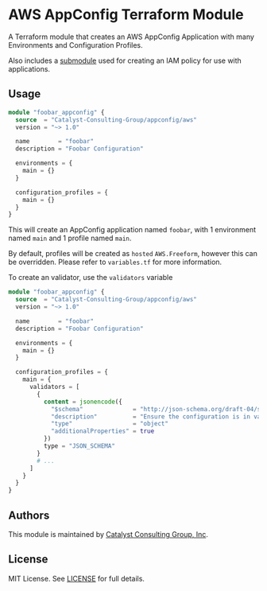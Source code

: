 # AWS AppConfig Terraform Module

A Terraform module that creates an AWS AppConfig Application with many Environments and Configuration Profiles.

Also includes a [submodule](./modules/session-policy/README.md) used for creating an IAM policy for use with applications.

## Usage

```terraform
module "foobar_appconfig" {
  source  = "Catalyst-Consulting-Group/appconfig/aws"
  version = "~> 1.0"

  name        = "foobar"
  description = "Foobar Configuration"

  environments = {
    main = {}
  }

  configuration_profiles = {
    main = {}
  }
}
```

This will create an AppConfig application named `foobar`, with 1 environment named `main` and 1 profile named `main`.

By default, profiles will be created as `hosted` `AWS.Freeform`, however this can be overridden.
Please refer to `variables.tf` for more information.

To create an validator, use the `validators` variable

```terraform
module "foobar_appconfig" {
  source  = "Catalyst-Consulting-Group/appconfig/aws"
  version = "~> 1.0"

  name        = "foobar"
  description = "Foobar Configuration"

  environments = {
    main = {}
  }

  configuration_profiles = {
    main = {
      validators = [
        {
          content = jsonencode({
            "$schema"              = "http://json-schema.org/draft-04/schema#"
            "description"          = "Ensure the configuration is in valid JSON format and allowing any properties in the JSON object"
            "type"                 = "object"
            "additionalProperties" = true
          })
          type = "JSON_SCHEMA"
        }
        # ...
      ]
    }
  }
}
```

## Authors

This module is maintained by [Catalyst Consulting Group, Inc](https://github.com/Catalyst-Consulting-Group).

## License

MIT License. See [LICENSE](./LICENSE) for full details.
